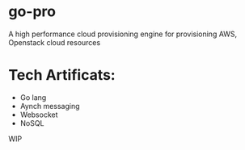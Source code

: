 # go-pro
A high performance cloud provisioning engine for provisioning AWS, Openstack cloud resources

# Tech Artificats:
  * Go lang
  * Aynch messaging 
  * Websocket
  * NoSQL

WIP

